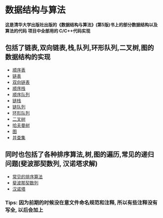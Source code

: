 # **数据结构与算法**

**这是清华大学出版社出版的《数据结构与算法》(第5版)书上的部分数据结构以及算法的代码**
**项目中全部用的 C/C++代码实现**

## 包括了链表,双向链表,栈,队列,环形队列,二叉树,图的数据结构的实现

- [顺序表](./src/sq_table.cc)
- [链表](./src/linked_list.cc)
- [双向链表](./src/dlinked_list.cc)
- [顺序栈](./src/sq_stack.cc)
- [顺序队列](./src/sq_queue.cc)
- [链栈](./src/linked_stack.cc)
- [链队列](./src/linked_queue.cc)
- [环形队列](./src/rd_queue.cc)
- [二叉树](./src/binary_tree.cc)
- [哈夫曼树](./src/haffman.cc)
- [图](./src/graph.cc)
- [并查集](./src/ufstree.cc)

## 同时也包括了各种排序算法,树,图的遍历,常见的递归问题(斐波那契数列, 汉诺塔求解)

- [常见的排序算法](./src/sort.cc)
- [斐波那契数列](./src/fib.cc)
- [汉诺塔](./src/hanoi.cc)

### Tips: 因为前期的时候没在意文件命名规范和注释, 所以有些注释没有写全, 以后会加上